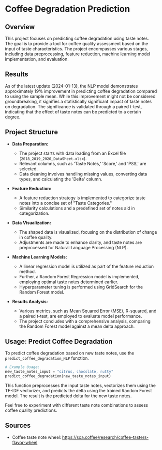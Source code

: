 # Coffee Degradation Prediction

## Overview

This project focuses on predicting coffee degradation using taste notes. The goal is to provide a tool for coffee quality assessment based on the input of taste characteristics. The project encompasses various stages, including data preprocessing, feature reduction, machine learning model implementation, and evaluation.

## Results

As of the latest update (2024-01-13), the NLP model demonstrates approximately 19% improvement in predicting coffee degradation compared to using the sample mean. While this improvement might not be considered groundbreaking, it signifies a statistically significant impact of taste notes on degradation. The significance is validated through a paired t-test, indicating that the effect of taste notes can be predicted to a certain degree.

## Project Structure

- **Data Preparation:**
  - The project starts with data loading from an Excel file (`2018_2019_2020_DataSheet.xlsx`).
  - Relevant columns, such as 'Taste Notes,' 'Score,' and 'PSS,' are selected.
  - Data cleaning involves handling missing values, converting data types, and calculating the 'Delta' column.

- **Feature Reduction:**
  - A feature reduction strategy is implemented to categorize taste notes into a concise set of "Taste Categories."
  - Similarity calculations and a predefined set of notes aid in categorization.

- **Data Visualization:**
  - The shaped data is visualized, focusing on the distribution of change in coffee quality.
  - Adjustments are made to enhance clarity, and taste notes are preprocessed for Natural Language Processing (NLP).

- **Machine Learning Models:**
  - A linear regression model is utilized as part of the feature reduction method.
  - Further, a Random Forest Regression model is implemented, employing optimal taste notes determined earlier.
  - Hyperparameter tuning is performed using GridSearch for the Random Forest model.

- **Results Analysis:**
  - Various metrics, such as Mean Squared Error (MSE), R-squared, and a paired t-test, are employed to evaluate model performance.
  - The project concludes with a comprehensive analysis, comparing the Random Forest model against a mean delta approach.

## Usage: Predict Coffee Degradation

To predict coffee degradation based on new taste notes, use the `predict_coffee_degradation_NLP` function.

```python
# Example Usage:
new_taste_notes_input = "citrus, chocolate, nutty"
predict_coffee_degradation(new_taste_notes_input)
```

This function preprocesses the input taste notes, vectorizes them using the TF-IDF vectorizer, and predicts the delta using the trained Random Forest model. The result is the predicted delta for the new taste notes.

Feel free to experiment with different taste note combinations to assess coffee quality predictions.

## Sources

- Coffee taste note wheel: https://sca.coffee/research/coffee-tasters-flavor-wheel
